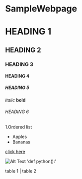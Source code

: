 # SampleWebpage
# HEADING 1
## HEADING 2
### HEADING 3
#### HEADING 4
##### HEADING 5
*italic*
**bold**
###### HEADING 6

1.Ordered list
- Apples
- Bananas

[click here](https://www.google.com/)

![Alt Text](https://www.google.com/imgres?imgurl=https%3A%2F%2Fimg.cinemablend.com%2Ffilter%3Ascale%2Fquill%2Fd%2F9%2F5%2Fa%2Fc%2F9%2Fd95ac9d6f0acd56e12b9452301c763cd1aeffe51.jpg%3Fmw%3D600&imgrefurl=https%3A%2F%2Fwww.cinemablend.com%2Fnews%2F2471343%2Fapparently-robert-downey-jr-didnt-want-to-do-tony-starks-last-big-line-in-avengers-endgame&tbnid=cvAv9wBiPbph3M&vet=12ahUKEwi40rjG2P_uAhV1SHwKHfZBCG4QMygCegUIARDTAQ..i&docid=Q3SNQoywtwf0gM&w=600&h=300&q=tony%20stark&ved=2ahUKEwi40rjG2P_uAhV1SHwKHfZBCG4QMygCegUIARDTAQ)
'def python():'

table 1 | table 2

